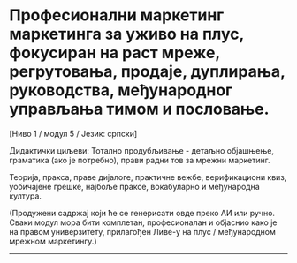 # Професионални маркетинг маркетинга за уживо на плус, фокусиран на раст мреже, регрутовања, продаје, дуплирања, руководства, међународног управљања тимом и пословање.


[Ниво 1 / модул 5 / Језик: српски]

Дидактички циљеви: Тотално продубљивање - детаљно објашњење, граматика (ако је потребно), прави радни тов за мрежни маркетинг.

Теорија, пракса, праве дијалоге, практичне вежбе, верификациони квиз, уобичајене грешке, најбоље праксе, вокабуларно и међународна култура.


(Продужени садржај који ће се генерисати овде преко АИ или ручно. Сваки модул мора бити комплетан, професионалан и објаснио како је на правом универзитету, прилагођен Ливе-у на плус / међународном мрежном маркетингу.)

----